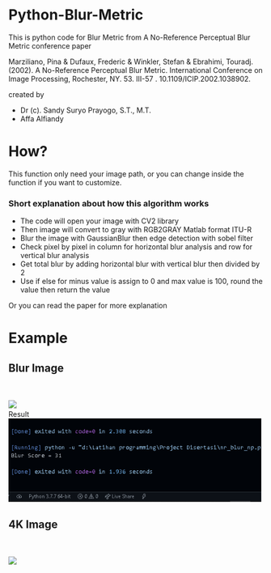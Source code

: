 # Python-Blur-Metric
This is python code for Blur Metric from A No-Reference Perceptual Blur Metric conference paper

Marziliano, Pina & Dufaux, Frederic & Winkler, Stefan & Ebrahimi, Touradj. (2002). A No-Reference Perceptual Blur Metric. International Conference on Image Processing, Rochester, NY. 53. III-57 . 10.1109/ICIP.2002.1038902. 

created by
- Dr (c). Sandy Suryo Prayogo, S.T., M.T.
- Affa Alfiandy

# How?
This function only need your image path, or you can change inside the function if you want to customize.

### Short explanation about how this algorithm works
- The code will open your image with CV2 library
- Then image will convert to gray with RGB2GRAY Matlab format ITU-R
- Blur the image with GaussianBlur then edge detection with sobel filter
- Check pixel by pixel in column for horizontal blur analysis and row for vertical blur analysis
- Get total blur by adding horizontal blur with vertical blur then divided by 2
- Use if else for minus value is assign to 0 and max value is 100, round the value then return the value

Or you can read the paper for more explanation

# Example
## Blur Image
<br/>
<br/>
<img src="https://images.unsplash.com/photo-1523821741446-edb2b68bb7a0?ixlib=rb-1.2.1&ixid=MnwxMjA3fDB8MHxzZWFyY2h8MXx8Ymx1cnxlbnwwfHwwfHw%3D&w=1000&q=80" width="500">
<br/>
Result
<br/>
<img src="Screenshot (964).png" width="500">

## 4K Image
<br/>
<br/>
<img src="https://www.pixelstalk.net/wp-content/uploads/2016/07/4k-Images-Free-Download.jpg" width="500">

